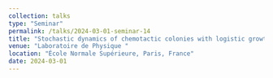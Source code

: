 ```yaml
---
collection: talks
type: "Seminar"
permalink: /talks/2024-03-01-seminar-14
title: "Stochastic dynamics of chemotactic colonies with logistic growth"
venue: "Laboratoire de Physique "
location: "École Normale Supérieure, Paris, France"
date: 2024-03-01
---
```

